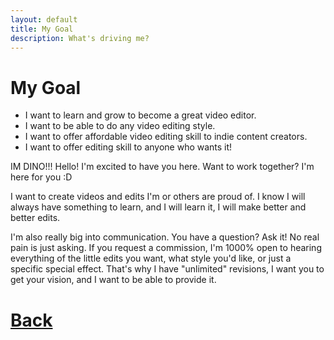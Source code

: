 ```yaml
---
layout: default
title: My Goal
description: What's driving me?
---
```


# My Goal

- I want to learn and grow to become a great video editor. 
- I want to be able to do any video editing style.
- I want to offer affordable video editing skill to indie content creators.
- I want to offer editing skill to anyone who wants it!

IM DINO!!! Hello! I'm excited to have you here. Want to work together? I'm here for you :D

I want to create videos and edits I'm or others are proud of. I know I will always have something to learn, and I will learn it, I will make better and better edits.

I'm also really big into communication. You have a question? Ask it! No real pain is just asking. If you request a commission, I'm 1000% open to hearing everything of the little edits you want, what style you'd like, or just a specific special effect. That's why I have "unlimited" revisions, I want you to get your vision, and I want to be able to provide it.

# [**Back**](./)
